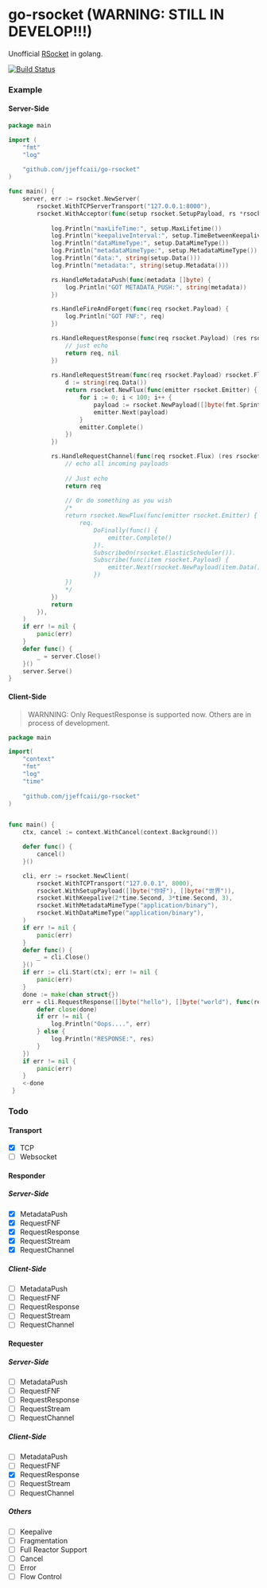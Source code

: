 # go-rsocket (WARNING: STILL IN DEVELOP!!!)
Unofficial [RSocket](http://rsocket.io/) in golang.

[![Build Status](https://travis-ci.org/jjeffcaii/go-rsocket.svg?branch=master)](https://travis-ci.org/jjeffcaii/go-rsocket)

### Example

#### Server-Side

```go
package main

import (
	"fmt"
	"log"
	
	"github.com/jjeffcaii/go-rsocket"
)

func main() {
    server, err := rsocket.NewServer(
		rsocket.WithTCPServerTransport("127.0.0.1:8000"),
		rsocket.WithAcceptor(func(setup rsocket.SetupPayload, rs *rsocket.RSocket) (err error) {
			
			log.Println("maxLifeTime:", setup.MaxLifetime())
			log.Println("keepaliveInterval:", setup.TimeBetweenKeepalive())
			log.Println("dataMimeType:", setup.DataMimeType())
			log.Println("metadataMimeType:", setup.MetadataMimeType())
			log.Println("data:", string(setup.Data()))
			log.Println("metadata:", string(setup.Metadata()))

			rs.HandleMetadataPush(func(metadata []byte) {
				log.Println("GOT METADATA_PUSH:", string(metadata))
			})

			rs.HandleFireAndForget(func(req rsocket.Payload) {
				log.Println("GOT FNF:", req)
			})

			rs.HandleRequestResponse(func(req rsocket.Payload) (res rsocket.Payload, err error) {
				// just echo
				return req, nil
			})
			
			rs.HandleRequestStream(func(req rsocket.Payload) rsocket.Flux {
				d := string(req.Data())
				return rsocket.NewFlux(func(emitter rsocket.Emitter) {
					for i := 0; i < 100; i++ {
						payload := rsocket.NewPayload([]byte(fmt.Sprintf("%s_%d", d, i)), nil)
						emitter.Next(payload)
					}
					emitter.Complete()
				})
			})

			rs.HandleRequestChannel(func(req rsocket.Flux) (res rsocket.Flux) {
				// echo all incoming payloads
				
				// Just echo
				return req
				
				// Or do something as you wish
				/*
				return rsocket.NewFlux(func(emitter rsocket.Emitter) {
					req.
						DoFinally(func() {
							emitter.Complete()
						}).
						SubscribeOn(rsocket.ElasticScheduler()).
						Subscribe(func(item rsocket.Payload) {
							emitter.Next(rsocket.NewPayload(item.Data(), item.Metadata()))
						})
				})
				*/
			})
			return
		}),
	)
    if err != nil {
    	panic(err)
    }
    defer func() {
        _ = server.Close()
    }()
    server.Serve()
}

```

#### Client-Side

> WARNNING: Only RequestResponse is supported now. Others are in process of development.

```go
package main

import(
	"context"
	"fmt"
	"log"
	"time"
	
	"github.com/jjeffcaii/go-rsocket"
)


func main() {
    ctx, cancel := context.WithCancel(context.Background())

    defer func() {
        cancel()
    }()

    cli, err := rsocket.NewClient(
        rsocket.WithTCPTransport("127.0.0.1", 8000),
        rsocket.WithSetupPayload([]byte("你好"), []byte("世界")),
        rsocket.WithKeepalive(2*time.Second, 3*time.Second, 3),
        rsocket.WithMetadataMimeType("application/binary"),
        rsocket.WithDataMimeType("application/binary"),
    )
    if err != nil {
        panic(err)
    }
    defer func() {
    	_ = cli.Close()
    }()
    if err := cli.Start(ctx); err != nil {
        panic(err)
    }
    done := make(chan struct{})
    err = cli.RequestResponse([]byte("hello"), []byte("world"), func(res rsocket.Payload, err error) {
        defer close(done)
        if err != nil {
            log.Println("Oops....", err)
        } else {
            log.Println("RESPONSE:", res)
        }
    })
    if err != nil {
        panic(err)
    }
    <-done
 }
```

### Todo

#### Transport
 - [x] TCP
 - [ ] Websocket

#### Responder

##### Server-Side
 - [x] MetadataPush
 - [x] RequestFNF
 - [x] RequestResponse
 - [x] RequestStream
 - [x] RequestChannel
 
##### Client-Side
 - [ ] MetadataPush
 - [ ] RequestFNF
 - [ ] RequestResponse
 - [ ] RequestStream
 - [ ] RequestChannel

#### Requester

##### Server-Side
 - [ ] MetadataPush
 - [ ] RequestFNF
 - [ ] RequestResponse
 - [ ] RequestStream
 - [ ] RequestChannel
 
##### Client-Side
 - [ ] MetadataPush
 - [ ] RequestFNF
 - [x] RequestResponse
 - [ ] RequestStream
 - [ ] RequestChannel

##### Others
 - [ ] Keepalive
 - [ ] Fragmentation
 - [ ] Full Reactor Support
 - [ ] Cancel
 - [ ] Error
 - [ ] Flow Control
